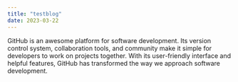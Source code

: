 ```yaml
---
title: "testblog"
date: 2023-03-22
---
```


GitHub is an awesome platform for software development. Its version control system, collaboration tools, and community make it simple for developers to work on projects together. With its user-friendly interface and helpful features, GitHub has transformed the way we approach software development.
